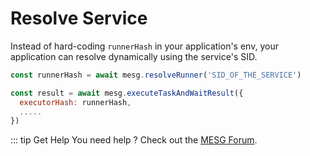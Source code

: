 # Resolve Service

Instead of hard-coding `runnerHash` in your application's env, your application can resolve dynamically using the service's SID.

```javascript
const runnerHash = await mesg.resolveRunner('SID_OF_THE_SERVICE')

const result = await mesg.executeTaskAndWaitResult({
  executorHash: runnerHash,
  .....
})
```

::: tip Get Help
You need help ? Check out the <a href="https://forum.mesg.com" target="_blank">MESG Forum</a>.
